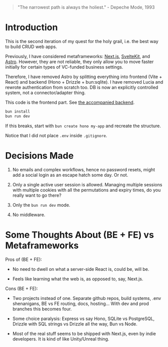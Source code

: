 > "The narrowest path is always the holiest." - Depeche Mode, 1993 

# Introduction

This is the second iteration of my quest for the holy grail, i.e. the best way to build CRUD web apps.

Previously, I have considered metaframeworks: [Next.js](https://github.com/ugurkellecioglu/next-14-lucia-auth-postgresql-drizzle-typescript-example/issues/1), [SvelteKit](https://github.com/edwardspresume/sveltekit-lucia-auth-v3-example/issues/3), and [Astro](https://github.com/aabbtree77/session-auth-starter). However, they are not reliable, they only allow you to move faster initially for certain types of VC-funded business settings.

Therefore, I have removed Astro by splitting everything into frontend (Vite + React) and backend (Hono + Drizzle + bun:sqlite). I have removed Lucia and rewrote authentication from scratch too. DB is now an explicitly controlled system, not a connector/adapter thing.

This code is the frontend part. See [the accompanied backend](https://github.com/aabbtree77/auth-starter-backend).

```sh
bun install
bun run dev
```

If this breaks, start with `bun create hono my-app` and recreate the structure.    

Notice that I did not place `.env` inside `.gitignore`.

# Decisions Made

1. No emails and complex workflows, hence no password resets, might add a social login as an escape hatch some day. Or not.

2. Only a single active user session is allowed. Managing multiple sessions with multiple cookies with all the permutations and expiry times, do you really want to go there?

3. Only the `bun run dev` mode.

4. No middleware.

# Some Thoughts About (BE + FE) vs Metaframeworks

Pros of (BE + FE):

- No need to dwell on what a server-side React is, could be, will be.

- Feels like learning what the web is, as opposed to, say, Next.js.

Cons (BE + FE):

- Two projects instead of one. Separate github repos, build systems, .env shenanigans, BE vs FE routing, docs, hosting... With dev and prod branches this becomes four. 

- Some choice paralysis: Express vs say Hono, SQLite vs PostgreSQL, Drizzle with SQL strings vs Drizzle all the way, Bun vs Node.

- Most of the real stuff seems to be shipped with Next.js, even by indie developers. It is kind of like Unity/Unreal thing.

